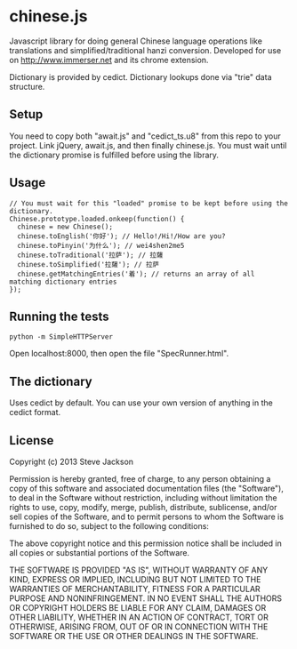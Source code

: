 # chinese.js

Javascript library for doing general Chinese language operations like translations and simplified/traditional hanzi conversion. Developed for use on http://www.immerser.net and its chrome extension.

Dictionary is provided by cedict. Dictionary lookups done via "trie" data structure.

## Setup

You need to copy both "await.js" and "cedict_ts.u8" from this repo to your project. Link jQuery, await.js, and then finally chinese.js. You must wait until the dictionary promise is fulfilled before using the library.

## Usage

    // You must wait for this "loaded" promise to be kept before using the dictionary.
    Chinese.prototype.loaded.onkeep(function() {
      chinese = new Chinese();
      chinese.toEnglish('你好'); // Hello!/Hi!/How are you?
      chinese.toPinyin('为什么'); // wei4shen2me5
      chinese.toTraditional('拉萨'); // 拉薩
      chinese.toSimplified('拉薩'); // 拉萨
      chinese.getMatchingEntries('着'); // returns an array of all matching dictionary entries
    });


## Running the tests

    python -m SimpleHTTPServer

Open localhost:8000, then open the file "SpecRunner.html".

## The dictionary

Uses cedict by default. You can use your own version of anything in the cedict format.

## License

Copyright (c) 2013 Steve Jackson

Permission is hereby granted, free of charge, to any person obtaining
a copy of this software and associated documentation files (the
"Software"), to deal in the Software without restriction, including
without limitation the rights to use, copy, modify, merge, publish,
distribute, sublicense, and/or sell copies of the Software, and to
permit persons to whom the Software is furnished to do so, subject to
the following conditions:

The above copyright notice and this permission notice shall be
included in all copies or substantial portions of the Software.

THE SOFTWARE IS PROVIDED "AS IS", WITHOUT WARRANTY OF ANY KIND,
EXPRESS OR IMPLIED, INCLUDING BUT NOT LIMITED TO THE WARRANTIES OF
MERCHANTABILITY, FITNESS FOR A PARTICULAR PURPOSE AND
NONINFRINGEMENT. IN NO EVENT SHALL THE AUTHORS OR COPYRIGHT HOLDERS BE
LIABLE FOR ANY CLAIM, DAMAGES OR OTHER LIABILITY, WHETHER IN AN ACTION
OF CONTRACT, TORT OR OTHERWISE, ARISING FROM, OUT OF OR IN CONNECTION
WITH THE SOFTWARE OR THE USE OR OTHER DEALINGS IN THE SOFTWARE.
